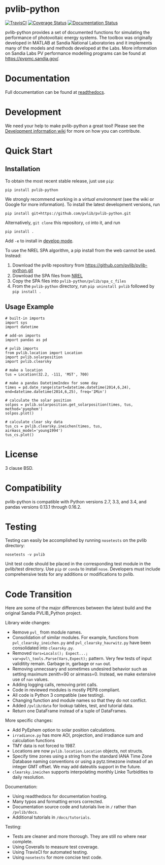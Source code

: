 pvlib-python
============

[![TravisCI](https://travis-ci.org/pvlib/pvlib-python.svg?branch=master)](https://travis-ci.org/pvlib/pvlib-python)
[![Coverage Status](https://img.shields.io/coveralls/pvlib/pvlib-python.svg)](https://coveralls.io/r/pvlib/pvlib-python)
[![Documentation Status](https://readthedocs.org/projects/pvlib-python/badge/?version=latest)](http://pvlib-python.readthedocs.org/en/latest/)


pvlib-python provides a set of documented functions for simulating the performance of photovoltaic energy systems. The toolbox was originally developed in MATLAB at Sandia National Laboratories and it implements many of the models and methods developed at the Labs. More information on Sandia Labs PV performance modelling programs can be found at https://pvpmc.sandia.gov/. 

Documentation
=============

Full documentation can be found at [readthedocs](http://pvlib-python.readthedocs.org/en/latest/).

Development
===========

We need your help to make pvlib-python a great tool! Please see the [Development information wiki](https://github.com/pvlib/pvlib-python/wiki/Development-information) for more on how you can contribute.

Quick Start
===========

Installation
------------
To obtain the most recent stable release, just use ``pip``:

```
pip install pvlib-python
```

We strongly recommend working in a *virtual environment* (see the wiki or Google for more information). To install the latest development versions, run

```
pip install git+https://github.com/pvlib/pvlib-python.git
```

Alternatively, ``git clone`` this repository, ``cd`` into it, and run

```
pip install .
```

Add ``-e`` to install in [develop mode](http://pip.readthedocs.org/en/latest/reference/pip_install.html#editable-installs).

To use the NREL SPA algorithm, a pip install from the web cannot be used. Instead: 

1. Download the pvlib repository from https://github.com/pvlib/pvlib-python.git
2. Download the SPA files from [NREL](http://www.nrel.gov/midc/spa/)
3. Copy the SPA files into ``pvlib-python/pvlib/spa_c_files`` 
4. From the ``pvlib-python`` directory, run ``pip uninstall pvlib`` followed by ``pip install . ``


Usage Example
-------------
```
# built-in imports
import sys
import datetime

# add-on imports
import pandas as pd

# pvlib imports
from pvlib.location import Location
import pvlib.solarposition
import pvlib.clearsky

# make a location
tus = Location(32.2, -111, 'MST', 700)

# make a pandas DatetimeIndex for some day
times = pd.date_range(start=datetime.datetime(2014,6,24), end=datetime.datetime(2014,6,25), freq='1Min')

# calculate the solar position
solpos = pvlib.solarposition.get_solarposition(times, tus, method='pyephem')
solpos.plot()

# calculate clear sky data
tus_cs = pvlib.clearsky.ineichen(times, tus, airmass_model='young1994')
tus_cs.plot()
```


License
=======
3 clause BSD.


Compatibility
=============

pvlib-python is compatible with Python versions 2.7, 3.3, and 3.4, and pandas versions 0.13.1 through 0.16.2.


Testing
=======
Testing can easily be accomplished by running ``nosetests`` on the pvlib directory:
```
nosetests -v pvlib
```
Unit test code should be placed in the corresponding test module in the pvlib/test directory. Use ``pip`` or ``conda`` to install ``nose``. Developers must include comprehensive tests for any additions or modifications to pvlib.


Code Transition
================
Here are some of the major differences between the latest build and the original  Sandia PVLIB\_Python project. 

Library wide changes:
* Remove ``pvl_`` from module names.
* Consolidation of similar modules. For example, functions from ``pvl_clearsky_ineichen.py`` and ``pvl_clearsky_haurwitz.py`` have been consolidated into ``clearsky.py``. 
* Removed ``Vars=Locals(); Expect...; var=pvl\_tools.Parse(Vars,Expect);`` pattern. Very few tests of input validitity remain. Garbage in, garbage or ``nan`` out.
* Removing unnecssary and sometimes undesired behavior such as setting maximum zenith=90 or airmass=0. Instead, we make extensive use of ``nan`` values.
* Adding logging calls, removing print calls.
* Code in reviewed modules is mostly PEP8 compliant.
* All code is Python 3 compatible (see testing).
* Changing function and module names so that they do not conflict.
* Added ``/pvlib/data`` for lookup tables, test, and tutorial data.
* Return one DataFrame instead of a tuple of DataFrames.

More specific changes:
* Add PyEphem option to solar position calculations. 
* ``irradiance.py`` has more AOI, projection, and irradiance sum and calculation functions
* TMY data is not forced to 1987.
* Locations are now ``pvlib.location.Location`` objects, not structs.
* Specify time zones using a string from the standard IANA Time Zone Database naming conventions or using a pytz.timezone instead of an integer GMT offset. We may add dateutils support in the future.
* ``clearsky.ineichen`` supports interpolating monthly Linke Turbidities to daily resolution.

Documentation:
* Using readthedocs for documentation hosting.
* Many typos and formatting errors corrected.
* Documentation source code and tutorials live in ``/`` rather than ``/pvlib/docs``.
* Additional tutorials in ``/docs/tutorials``.

Testing:
* Tests are cleaner and more thorough. They are still no where near complete.
* Using Coveralls to measure test coverage. 
* Using TravisCI for automated testing.
* Using ``nosetests`` for more concise test code. 
